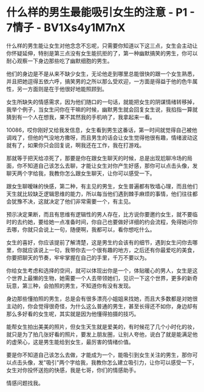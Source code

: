 # 什么样的男生最能吸引女生的注意 - P1 - 7情子 - BV1Xs4y1M7nX

什么样的男生能让女生对他念念不忘呢，只需要你知道以下这三点，女生会主动让你怀疑延伸，特别是第三点没有女生能抗拒的了，第一种幽默搞笑的男生，你可以耐心观察一下身边那些吃了幽默细胞的男生。

他们的身边是不是从来不缺少女生，无论他走到哪里总能很快的跟一个女生熟悉，并且把她逗得五依六呼，搞笑男的之所以那么受欢迎，一方面是得益于他的色牛属性，另一方面则是在于他很好地能照顾到。

女生所缺失的情感需求，因为他们随口的一句话，就能把女生的阴谋情绪转移掉，我举个例子，当女生问你在干嘛的时候，幽默男生就会回复女生说，我掐指一算就猜到有一个人在想我，果不其然我的手机响了，我拿起来一看。

10086，哎你刚好又给我发信息，女生看到男生这番话，第一时间就觉得自己被他调戏了，但他的气没地方撒呀，而且男生的话会让女生觉得他很有趣，情绪波动这就有了，如果你只会回复说，啊我还在工作，我在打游戏。

那就等于把天给凉死了，那要是你在跟女生聊天的时候，总是出现尬聊冷场的局面，你不知道自己该怎么去聊，才能让女生对你产生好感，那你可以点击头像，发聊天两个字给我，我教你怎么跟女生聊天，让你可以感受一下。

跟女生聊暧昧的快感，第二种，有主见的男生，女生普遍都有牧墙心理，而且他们天生就比较缺乏逻辑思维的能力，所以每当他们遇到棘手麻烦的事情，他们往往都会犹豫不决，这就决定了他们非常需要一个，有主见。

预示决定果断，而且有思维有逻辑性的男人存在，比方说你要邀约女生，就不要临时的去约她，要给她一点准备时间，你自己也要做好详细的约会流程，免得她问你去哪，你就只会说上一句，随便啊，我都可以，看你想吃什么。

女生的喜好，你应该提前了解清楚，这是男生约会该有的细节，遇到女生问你去哪里，你就应该说上一句，我带你去一个很有趣的地方，之后还有你最爱吃的美食，你要把聊天的节奏，牢牢掌握在自己的手里，千万不要以为。

你给女生考虑和选择的空间，就可以体现出你是一个，体贴暖心的男人，女生是这个世界上最懒的生物，她需要一个人去带领她们，见识一下这个世界，更多的新奇玩意，第三种，会拍照的男生，不知道你有没有发现。

身边那些懂拍照的男生，总是会有很多漂亮小姐姐来找她，而且大多数都是对她很主动的，你会觉得很奇怪，为什么这么普通的男生，甚至长得还不如你，身边却有那么多好看的女生呢，其实就是因为他懂得拍摄的技巧。

能帮女生拍出美美的照片，但女生天生就是爱美的，有时候花了几个小时化的妆，就只是为了拍几张好看的照片，要发上朋友圈，让别人夸他，说白了就是能满足他的虚荣心，这是男生能给到女生，最厉害的情绪价值。

要是你不知道自己该怎么去做，才能成为一个，能吸引到女生关注的男生，那你可以点击头像，发"吸引"两个字给我，我教你怎么建立吸引力，让你可以感受一下，女生对你投怀送抱的快感，我是七哥，你们的情感助手。

情感问题找我。